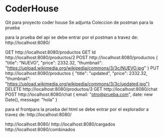 # CoderHouse
Git para proyecto coder house
Se adjunta Coleccion de postman para la prueba

para la prueba del api se debe entrar por el postman a travez de: http://localhost:8080/

 GET        http://localhost:8080/productos 
 GET Id     http://localhost:8080/productos/2
 POST       http://localhost:8080/productos      { "title": "NUEVO", "price": 2332.32, "thumbnail": "https://upload.wikimedia.org/wikipedia/commons/3/3c/NUEVO.jpg" }
 PUT        http://localhost:8080/productos      { "title": "updated", "price": 2332.32, "thumbnail": "https://upload.wikimedia.org/wikipedia/commons/3/3c/updated.jpg"}
 DELETE     http://localhost:8080/productos/3 
 GET        http://localhost:8080/chat 
 POST       http://localhost:8080/chat      { email: "otro@prueba.com", date: new Date(), message: "hola" }

 para  el frontpara la prueba del html se debe entrar por el explorador a travez de: http://localhost:8080/

http://localhost:8080/
http://localhost:8080/cargados
http://localhost:8080/combinados